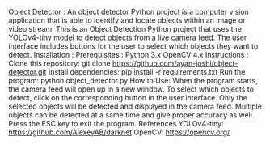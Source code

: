 
Object Detector :
An object detector Python project is a computer vision application that is able to identify and locate objects within an image or video stream. This is an Object Detection Python project that uses the YOLOv4-tiny model to detect objects from a live camera feed. The user interface includes buttons for the user to select which objects they want to detect.
Installation :
Prerequisites :
Python 3.x OpenCV 4.x
Instructions :
Clone this repository: git clone https://github.com/ayan-joshi/object-detector.git
Install dependencies: pip install -r requirements.txt
Run the program: python object_detector.py
How to Use:
When the program starts, the camera feed will open up in a new window. To select which objects to detect, click on the corresponding button in the user interface. Only the selected objects will be detected and displayed in the camera feed. Multiple objects can be detected at a same time and give proper accuracy as well. Press the ESC key to exit the program.
References
YOLOv4-tiny: https://github.com/AlexeyAB/darknet
OpenCV: https://opencv.org/







